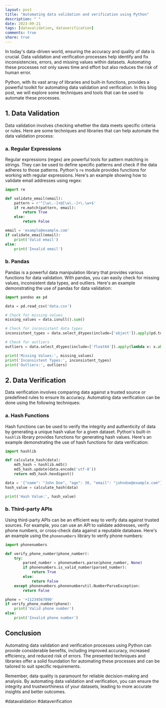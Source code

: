 ```yaml
---
layout: post
title: "Automating data validation and verification using Python"
description: " "
date: 2023-09-21
tags: [datavalidation, dataverification]
comments: true
share: true
---
```


In today's data-driven world, ensuring the accuracy and quality of data is crucial. Data validation and verification processes help identify and fix inconsistencies, errors, and missing values within datasets. Automating these processes not only saves time and effort but also reduces the risk of human error.

Python, with its vast array of libraries and built-in functions, provides a powerful toolkit for automating data validation and verification. In this blog post, we will explore some techniques and tools that can be used to automate these processes.

## 1. Data Validation

Data validation involves checking whether the data meets specific criteria or rules. Here are some techniques and libraries that can help automate the data validation process:

### a. Regular Expressions

Regular expressions (regex) are powerful tools for pattern matching in strings. They can be used to define specific patterns and check if the data adheres to those patterns. Python's `re` module provides functions for working with regular expressions. Here's an example showing how to validate email addresses using regex:

```python
import re

def validate_email(email):
    pattern = r'^[\w\.-]+@[\w\.-]+\.\w+$'
    if re.match(pattern, email):
        return True
    else:
        return False

email = 'example@example.com'
if validate_email(email):
    print('Valid email')
else:
    print('Invalid email')
```

### b. Pandas

Pandas is a powerful data manipulation library that provides various functions for data validation. With pandas, you can easily check for missing values, inconsistent data types, and outliers. Here's an example demonstrating the use of pandas for data validation:

```python
import pandas as pd

data = pd.read_csv('data.csv')

# Check for missing values
missing_values = data.isnull().sum()

# Check for inconsistent data types
inconsistent_types = data.select_dtypes(include=['object']).apply(pd.to_numeric, errors='coerce').isnull().sum()

# Check for outliers
outliers = data.select_dtypes(include=['float64']).apply(lambda x: x.abs() > 3 * x.std()).sum()

print('Missing Values:', missing_values)
print('Inconsistent Types:', inconsistent_types)
print('Outliers:', outliers)
```

## 2. Data Verification

Data verification involves comparing data against a trusted source or predefined rules to ensure its accuracy. Automating data verification can be done using the following techniques:

### a. Hash Functions

Hash functions can be used to verify the integrity and authenticity of data by generating a unique hash value for a given dataset. Python's built-in `hashlib` library provides functions for generating hash values. Here's an example demonstrating the use of hash functions for data verification:

```python
import hashlib

def calculate_hash(data):
    md5_hash = hashlib.md5()
    md5_hash.update(data.encode('utf-8'))
    return md5_hash.hexdigest()

data = '{"name": "John Doe", "age": 30, "email": "johndoe@example.com"}'
hash_value = calculate_hash(data)

print('Hash Value:', hash_value)
```

### b. Third-party APIs

Using third-party APIs can be an efficient way to verify data against trusted sources. For example, you can use an API to validate addresses, verify phone numbers, or cross-check data against a reputable database. Here's an example using the `phonenumbers` library to verify phone numbers:

```python
import phonenumbers

def verify_phone_number(phone_number):
    try:
        parsed_number = phonenumbers.parse(phone_number, None)
        if phonenumbers.is_valid_number(parsed_number):
            return True
        else:
            return False
    except phonenumbers.phonenumberutil.NumberParseException:
        return False

phone = '+11234567890'
if verify_phone_number(phone):
    print('Valid phone number')
else:
    print('Invalid phone number')
```

## Conclusion

Automating data validation and verification processes using Python can provide considerable benefits, including improved accuracy, increased efficiency, and reduced risk of errors. The presented techniques and libraries offer a solid foundation for automating these processes and can be tailored to suit specific requirements.

Remember, data quality is paramount for reliable decision-making and analysis. By automating data validation and verification, you can ensure the integrity and trustworthiness of your datasets, leading to more accurate insights and better outcomes.

#datavalidation #dataverification